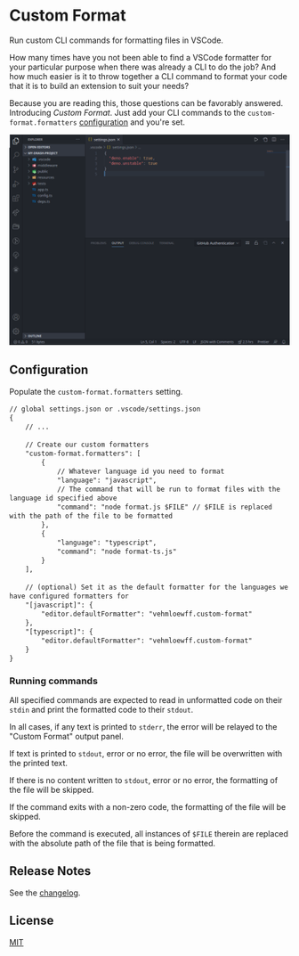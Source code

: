 # Custom Format

Run custom CLI commands for formatting files in VSCode.

How many times have you not been able to find a VSCode formatter for your particular purpose when there was already a CLI to do the job?  And how much easier is it to throw together a CLI command to format your code that it is to build an extension to suit your needs?

Because you are reading this, those questions can be favorably answered.  Introducing _Custom Format_.  Just add your CLI commands to the `custom-format.formatters` [configuration](#configuration) and you're set.

![feature X](./images/formatting.gif)

## Configuration

Populate the `custom-format.formatters` setting.

```jsonc
// global settings.json or .vscode/settings.json
{
	// ...

	// Create our custom formatters
	"custom-format.formatters": [
		{
			// Whatever language id you need to format
			"language": "javascript",
			// The command that will be run to format files with the language id specified above
			"command": "node format.js $FILE" // $FILE is replaced with the path of the file to be formatted
		},
		{
			"language": "typescript",
			"command": "node format-ts.js"
		}
	],

	// (optional) Set it as the default formatter for the languages we have configured formatters for
	"[javascript]": {
		"editor.defaultFormatter": "vehmloewff.custom-format"
	},
	"[typescript]": {
		"editor.defaultFormatter": "vehmloewff.custom-format"
	}
}
```

### Running commands

All specified commands are expected to read in unformatted code on their `stdin` and print the formatted code to their `stdout`.

In all cases, if any text is printed to `stderr`, the error will be relayed to the "Custom Format" output panel.

If text is printed to `stdout`, error or no error, the file will be overwritten with the printed text.

If there is no content written to `stdout`, error or no error, the formatting of the file will be skipped.

If the command exits with a non-zero code, the formatting of the file will be skipped.

Before the command is executed, all instances of `$FILE` therein are replaced with the absolute path of the file that is being formatted.

## Release Notes

See the [changelog](/CHANGELOG.md).

## License

[MIT](/LICENSE)
